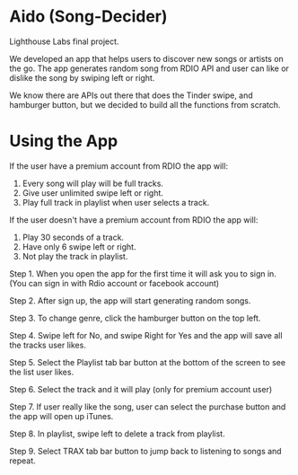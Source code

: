 # Aido (Song-Decider)

Lighthouse Labs final project. 

We developed an app that helps users to discover new songs or artists on the go. The app generates random song from RDIO API
and user can like or dislike the song by swiping left or right. 

We know there are APIs out there that does the Tinder swipe, and hamburger button, but we decided to build all the 
functions from scratch.

# Using the App

If the user have a premium account from RDIO the app will:
  1. Every song will play will be full tracks.
  2. Give user unlimited swipe left or right.
  3. Play full track in playlist when user selects a track.

If the user doesn't have a premium account from RDIO the app will:
  1. Play 30 seconds of a track.
  2. Have only 6 swipe left or right.
  3. Not play the track in playlist.

Step 1. When you open the app for the first time it will ask you to sign in.
        (You can sign in with Rdio account or facebook account)

Step 2. After sign up, the app will start generating random songs.

Step 3. To change genre, click the hamburger button on the top left.

Step 4. Swipe left for No, and swipe Right for Yes and the app will save all the tracks user likes.

Step 5. Select the Playlist tab bar button at the bottom of the screen to see the list user likes.

Step 6. Select the track and it will play 
        (only for premium account user)

Step 7. If user really like the song, user can select the purchase button and the app will open up iTunes.

Step 8. In playlist, swipe left to delete a track from playlist.

Step 9. Select TRAX tab bar button to jump back to listening to songs and repeat.



